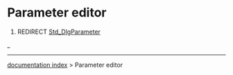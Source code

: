 # Parameter editor
1.  REDIRECT [Std\_DlgParameter](Std_DlgParameter.md)



_

---
[documentation index](../README.md) > Parameter editor
